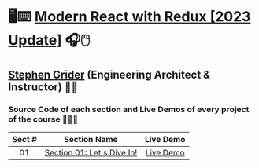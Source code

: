 # 🖥️⌨️ [Modern React with Redux [2023 Update]](https://www.udemy.com/course/react-redux) 🎧🖱️

## [Stephen Grider](https://www.linkedin.com/in/stephengrider) (Engineering Architect & Instructor) 👨‍🏫

### Source Code of each section and Live Demos of every project of the course 👨🏽‍💻

| Sect # |                                           Section Name                                           |                 Live Demo                  |
| :----: | :----------------------------------------------------------------------------------------------: | :----------------------------------------: |
|   01   | [Section 01: Let's Dive In!](https://github.com/ajfm88/modern-react-with-redux/tree/main/01-jsx) | [Live Demo](https://jsx-demo.onrender.com) |

